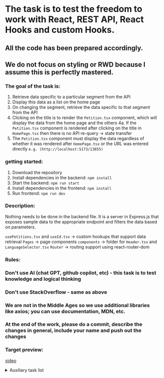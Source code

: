 # The task is to test the freedom to work with React, REST API, React Hooks and custom Hooks.

## **All the code has been prepared accordingly.**

## **We do not focus on styling or RWD because I assume this is perfectly mastered.**

### The goal of the task is:

1. Retrieve data specific to a particular segment from the API
2. Display this data as a list on the home page
3. On changing the segment, retrieve the data specific to that segment from the API
4. Clicking on the title is to render the `Petition.tsx` component, which will display the data from the home page and the others
   4a. If the `Petition.tsx` component is rendered after clicking on the title in `HomePage.tsx` then there is no API re-query -> state transfer
5. The `Petition.tsx` component must display the data regardless of whether it was rendered after `HomePage.tsx` or the URL was entered directly `e.g. (http://localhost:5173/13055)`

### getting started:

1. Download the repository
2. Install dependencies in the backend: `npm install`
3. Start the backend: `npm run start`
4. Install dependencies in the frontend: `npm install`
5. Run frontend: `npm run dev`

### Description:

Nothing needs to be done in the backend file.
It is a server in Express.js that exposes sample data to the appropriate endpoint and filters the data based on parameters.

`usePetitions.tsx` and `useId.tsx` -> custom hookups that support data retrieval
`Pages` -> page components
`components` -> folder for `Header.tsx` and `LanguageSelector.tsx`
`Router` -> routing support using react-router-dom

### Rules:

### Don't use AI (chat GPT, github copilot, etc) - this task is to test knowledge and logical thinking

### Don't use StackOverflow - same as above

### We are not in the Middle Ages so we use additional libraries like axios; you can use documentation, MDN, etc.

### At the end of the work, please do a commit, describe the changes in general, include your name and push out the changes

### Target preview:

[video](https://youtu.be/219grg7nXHI)

<details>

<summary> Auxiliary task list</summary>

- [ ] sprawdź dostępne parametry i uzyj ich do pobrania danych z API
- [ ] uzyj danych w komponencie strony głównej
- [ ] obsłuz pobieranie danych na zmianę w selektorze
- [ ] wyrenderuj komponent Petition.tsx na kliknięcie w tytuł petycji
- [ ] znajdź sposób na przekazanie danych do Petition.tsx
- [ ] jezeli skopiujesz URL z Petition.tsx i wkleisz do nowej karty strona będzie pusta - rozwiąz to

</details>
